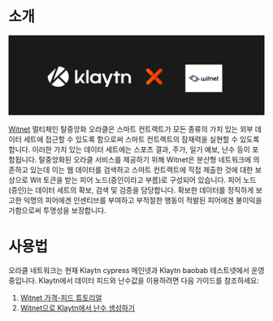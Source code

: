 # 소개

![](../images/klaytnXwitnet.png)

[Witnet](https://docs.witnet.io/) 멀티체인 탈중앙화 오라클은 스마트 컨트랙트가 모든 종류의 가치 있는 외부 데이터 세트에 접근할 수 있도록 함으로써 스마트 컨트랙트의 잠재력을 실현할 수 있도록 합니다. 이러한 가치 있는 데이터 세트에는 스포츠 결과, 주가, 일기 예보, 난수 등이 포함됩니다. 탈중앙화된 오라클 서비스를 제공하기 위해 Witnet은 분산형 네트워크에 의존하고 있는데 이는 웹 데이터를 검색하고 스마트 컨트랙트에 직접 제출한 것에 대한 보상으로 Wit 토큰을 받는 피어 노드(증인이라고 부름)로 구성되어 있습니다. 피어 노드(증인)는 데이터 세트의 확보, 검색 및 검증을 담당합니다. 확보한 데이터를 정직하게 보고한 익명의 피어에겐 인센티브를 부여하고 부적절한 행동이 적발된 피어에겐 불이익을 가함으로써 투명성을 보장합니다.

# 사용법
오라클 네트워크는 현재 Klaytn cypress 메인넷과 Klaytn baobab 테스트넷에서 운영 중입니다. Klaytn에서 데이터 피드와 난수값을 이용하려면 다음 가이드를 참조하세요:
1. [Witnet 가격-피드 튜토리얼](https://metaverse-knowledge-kit.klaytn.foundation/docs/decentralized-oracle/oracle-providers/witnet-tutorial)
2. [Witnet으로 Klaytn에서 난수 생성하기](https://medium.com/klaytn/random-number-generation-on-klaytn-with-witnet-ae136dad0562)
